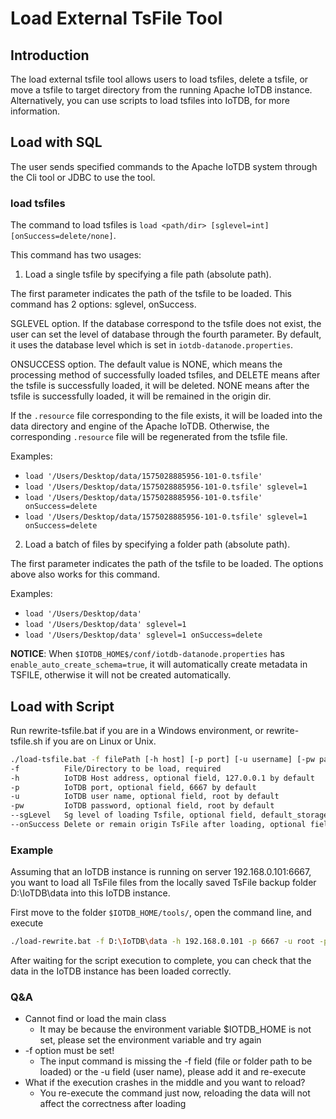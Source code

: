 <!--

    Licensed to the Apache Software Foundation (ASF) under one
    or more contributor license agreements.  See the NOTICE file
    distributed with this work for additional information
    regarding copyright ownership.  The ASF licenses this file
    to you under the Apache License, Version 2.0 (the
    "License"); you may not use this file except in compliance
    with the License.  You may obtain a copy of the License at
    
        http://www.apache.org/licenses/LICENSE-2.0
    
    Unless required by applicable law or agreed to in writing,
    software distributed under the License is distributed on an
    "AS IS" BASIS, WITHOUT WARRANTIES OR CONDITIONS OF ANY
    KIND, either express or implied.  See the License for the
    specific language governing permissions and limitations
    under the License.

-->

# Load External TsFile Tool

## Introduction

The load external tsfile tool allows users to load tsfiles, delete a tsfile, or move a tsfile to target directory from the running Apache IoTDB instance. Alternatively, you can use scripts to load tsfiles into IoTDB, for more information.

## Load with SQL

The user sends specified commands to the Apache IoTDB system through the Cli tool or JDBC to use the tool.

### load tsfiles

The command to load tsfiles is `load <path/dir> [sglevel=int][onSuccess=delete/none]`.

This command has two usages:

1. Load a single tsfile by specifying a file path (absolute path). 

The first parameter indicates the path of the tsfile to be loaded. This command has 2 options: sglevel, onSuccess.

SGLEVEL option. If the database correspond to the tsfile does not exist, the user can set the level of database through the fourth parameter. By default, it uses the database level which is set in `iotdb-datanode.properties`.

ONSUCCESS option. The default value is NONE, which means  the processing method of successfully loaded tsfiles, and DELETE means  after the tsfile is successfully loaded, it will be deleted. NONE means after the tsfile is successfully loaded, it will be remained in the origin dir.

If the `.resource` file corresponding to the file exists, it will be loaded into the data directory and engine of the Apache IoTDB. Otherwise, the corresponding `.resource` file will be regenerated from the tsfile file.

Examples:

* `load '/Users/Desktop/data/1575028885956-101-0.tsfile'`
* `load '/Users/Desktop/data/1575028885956-101-0.tsfile' sglevel=1`
* `load '/Users/Desktop/data/1575028885956-101-0.tsfile' onSuccess=delete`
* `load '/Users/Desktop/data/1575028885956-101-0.tsfile' sglevel=1 onSuccess=delete`

2. Load a batch of files by specifying a folder path (absolute path). 

The first parameter indicates the path of the tsfile to be loaded. The options above also works for this command.

Examples:

* `load '/Users/Desktop/data'`
* `load '/Users/Desktop/data' sglevel=1`
* `load '/Users/Desktop/data' sglevel=1 onSuccess=delete`

**NOTICE**:  When `$IOTDB_HOME$/conf/iotdb-datanode.properties` has `enable_auto_create_schema=true`, it will automatically create metadata in TSFILE, otherwise it will not be created automatically. 

## Load with Script

Run rewrite-tsfile.bat if you are in a Windows environment, or rewrite-tsfile.sh if you are on Linux or Unix.

```bash
./load-tsfile.bat -f filePath [-h host] [-p port] [-u username] [-pw password] [--sgLevel int] [--onSuccess none/delete]
-f 			File/Directory to be load, required
-h 			IoTDB Host address, optional field, 127.0.0.1 by default
-p 			IoTDB port, optional field, 6667 by default
-u 			IoTDB user name, optional field, root by default
-pw 		IoTDB password, optional field, root by default
--sgLevel 	Sg level of loading Tsfile, optional field, default_storage_group_level in 				iotdb-common.properties by default
--onSuccess Delete or remain origin TsFile after loading, optional field, none by default
```

### Example

Assuming that an IoTDB instance is running on server 192.168.0.101:6667, you want to load all TsFile files from the locally saved TsFile backup folder D:\IoTDB\data into this IoTDB instance.

First move to the folder `$IOTDB_HOME/tools/`, open the command line, and execute

```bash
./load-rewrite.bat -f D:\IoTDB\data -h 192.168.0.101 -p 6667 -u root -pw root
```

After waiting for the script execution to complete, you can check that the data in the IoTDB instance has been loaded correctly.

### Q&A

- Cannot find or load the main class
  - It may be because the environment variable $IOTDB_HOME is not set, please set the environment variable and try again
- -f option must be set!
  - The input command is missing the -f field (file or folder path to be loaded) or the -u field (user name), please add it and re-execute
- What if the execution crashes in the middle and you want to reload?
  - You re-execute the command just now, reloading the data will not affect the correctness after loading